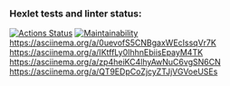 ### Hexlet tests and linter status:
[![Actions Status](https://github.com/ozlugovo/java-project-61/workflows/hexlet-check/badge.svg)](https://github.com/ozlugovo/java-project-61/actions)
[![Maintainability](https://api.codeclimate.com/v1/badges/29bef53025ef344ace17/maintainability)](https://codeclimate.com/github/ozlugovo/java-project-61/maintainability)
https://asciinema.org/a/0uevofS5CNBgaxWEcIssqVr7K
https://asciinema.org/a/IKtffLy0IhhnEbiisEpayM4TK
https://asciinema.org/a/zp4heiKC4lhyAwNuC6vgSN6CN
https://asciinema.org/a/QT9EDpCoZjcyZTJjVGVoeUSEs